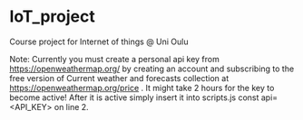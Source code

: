 # IoT_project
Course project for Internet of things @ Uni Oulu

Note: Currently you must create a personal api key from https://openweathermap.org/ by creating
      an account and subscribing to the free version of Current weather and forecasts collection
      at https://openweathermap.org/price . It might take 2 hours for the key to become active!
      After it is active simply insert it into scripts.js const api=<API_KEY> on line 2.
